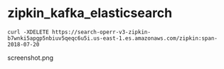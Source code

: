 # zipkin_kafka_elasticsearch

```
curl -XDELETE https://search-operr-v3-zipkin-b7wnki5apgp5nbiuv5qeqc6u5i.us-east-1.es.amazonaws.com/zipkin:span-2018-07-20
```
screenshot.png
